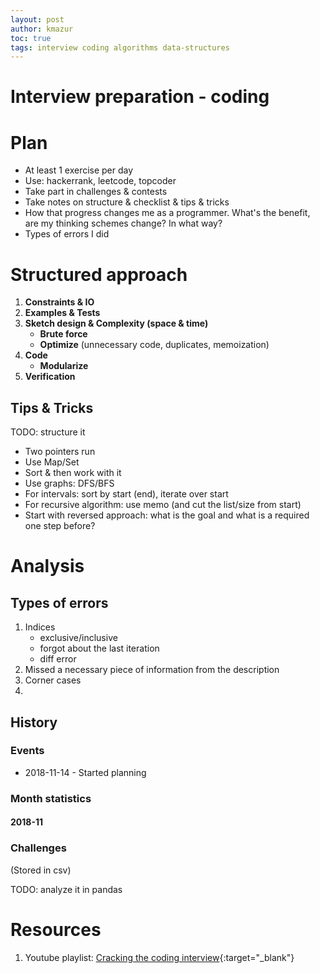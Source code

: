 ```yaml
---
layout: post
author: kmazur
toc: true
tags: interview coding algorithms data-structures
---
```


# Interview preparation - coding


# Plan

- At least 1 exercise per day
- Use: hackerrank, leetcode, topcoder
- Take part in challenges & contests
- Take notes on structure & checklist & tips & tricks
- How that progress changes me as a programmer. What's the benefit, are my thinking schemes change? In what way?
- Types of errors I did


# Structured approach

1. **Constraints & IO**
2. **Examples & Tests**
3. **Sketch design & Complexity (space & time)**
    - **Brute force**
    - **Optimize** (unnecessary code, duplicates, memoization)
4. **Code**
    - **Modularize**
5. **Verification**



## Tips & Tricks

TODO: structure it

- Two pointers run
- Use Map/Set
- Sort & then work with it
- Use graphs: DFS/BFS
- For intervals: sort by start (end), iterate over start
- For recursive algorithm: use memo (and cut the list/size from start)
- Start with reversed approach: what is the goal and what is a required one step before?  







# Analysis

## Types of errors

1. Indices
    - exclusive/inclusive
    - forgot about the last iteration
    - diff error
2. Missed a necessary piece of information from the description
3. Corner cases
4. 


## History

### Events

- 2018-11-14 - Started planning


### Month statistics

#### 2018-11



### Challenges

(Stored in csv)

TODO: analyze it in pandas 



# Resources

1. Youtube playlist: [Cracking the coding interview](https://www.youtube.com/watch?v=GKgAVjJxh9w&index=1&list=PLX6IKgS15Ue02WDPRCmYKuZicQHit9kFt){:target="_blank"}
